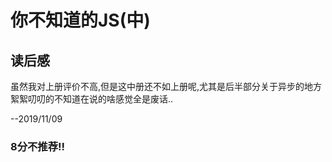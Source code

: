 # 你不知道的JS(中)

## 读后感
虽然我对上册评价不高,但是这中册还不如上册呢,尤其是后半部分关于异步的地方絮絮叨叨的不知道在说的啥感觉全是废话..

--2019/11/09

### 8分不推荐!!
